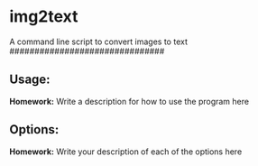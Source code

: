 # img2text
A command line script to convert images to text 
###############################
## Usage:
**Homework:** Write a description for how to use the program here

## Options:
**Homework:** Write your description of each of the options here
